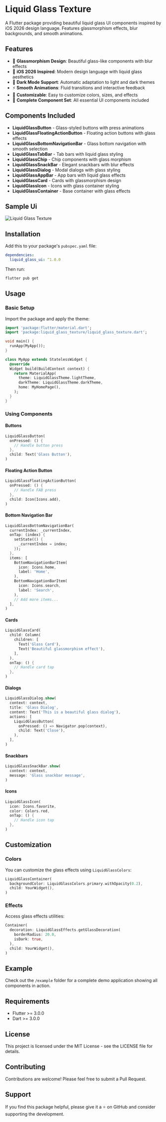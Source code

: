 # Liquid Glass Texture

A Flutter package providing beautiful liquid glass UI components inspired by iOS 2026 design language. Features glassmorphism effects, blur backgrounds, and smooth animations.

## Features

- 🌟 **Glassmorphism Design**: Beautiful glass-like components with blur effects
- 🎨 **iOS 2026 Inspired**: Modern design language with liquid glass aesthetics  
- 🌙 **Dark Mode Support**: Automatic adaptation to light and dark themes
- ⚡ **Smooth Animations**: Fluid transitions and interactive feedback
- 🔧 **Customizable**: Easy to customize colors, sizes, and effects
- 📱 **Complete Component Set**: All essential UI components included

## Components Included

- **LiquidGlassButton** - Glass-styled buttons with press animations
- **LiquidGlassFloatingActionButton** - Floating action buttons with glass effects
- **LiquidGlassBottomNavigationBar** - Glass bottom navigation with smooth selection
- **LiquidGlassTabBar** - Tab bars with liquid glass styling
- **LiquidGlassChip** - Chip components with glass morphism
- **LiquidGlassSnackBar** - Elegant snackbars with blur effects
- **LiquidGlassDialog** - Modal dialogs with glass styling
- **LiquidGlassAppBar** - App bars with liquid glass effects
- **LiquidGlassCard** - Cards with glassmorphism design
- **LiquidGlassIcon** - Icons with glass container styling
- **LiquidGlassContainer** - Base container with glass effects

## Sample Ui

![Liquid Glass Texture](assets/image/image.png)

## Installation

Add this to your package's `pubspec.yaml` file:

```yaml
dependencies:
  liquid_glass_ui: ^1.0.0
```

Then run:

```bash
flutter pub get
```

## Usage

### Basic Setup

Import the package and apply the theme:

```dart
import 'package:flutter/material.dart';
import 'package:liquid_glass_texture/liquid_glass_texture.dart';

void main() {
  runApp(MyApp());
}

class MyApp extends StatelessWidget {
  @override
  Widget build(BuildContext context) {
    return MaterialApp(
      theme: LiquidGlassTheme.lightTheme,
      darkTheme: LiquidGlassTheme.darkTheme,
      home: MyHomePage(),
    );
  }
}
```

### Using Components

#### Buttons

```dart
LiquidGlassButton(
  onPressed: () {
    // Handle button press
  },
  child: Text('Glass Button'),
)
```

#### Floating Action Button

```dart
LiquidGlassFloatingActionButton(
  onPressed: () {
    // Handle FAB press
  },
  child: Icon(Icons.add),
)
```

#### Bottom Navigation Bar

```dart
LiquidGlassBottomNavigationBar(
  currentIndex: _currentIndex,
  onTap: (index) {
    setState(() {
      _currentIndex = index;
    });
  },
  items: [
    BottomNavigationBarItem(
      icon: Icons.home,
      label: 'Home',
    ),
    BottomNavigationBarItem(
      icon: Icons.search,
      label: 'Search',
    ),
    // Add more items...
  ],
)
```

#### Cards

```dart
LiquidGlassCard(
  child: Column(
    children: [
      Text('Glass Card'),
      Text('Beautiful glassmorphism effect'),
    ],
  ),
  onTap: () {
    // Handle card tap
  },
)
```

#### Dialogs

```dart
LiquidGlassDialog.show(
  context: context,
  title: 'Glass Dialog',
  content: Text('This is a beautiful glass dialog'),
  actions: [
    LiquidGlassButton(
      onPressed: () => Navigator.pop(context),
      child: Text('Close'),
    ),
  ],
)
```

#### Snackbars

```dart
LiquidGlassSnackBar.show(
  context: context,
  message: 'Glass snackbar message',
)
```

#### Icons

```dart
LiquidGlassIcon(
  icon: Icons.favorite,
  color: Colors.red,
  onTap: () {
    // Handle icon tap
  },
)
```

## Customization

### Colors

You can customize the glass effects using `LiquidGlassColors`:

```dart
LiquidGlassContainer(
  backgroundColor: LiquidGlassColors.primary.withOpacity(0.2),
  child: YourWidget(),
)
```

### Effects

Access glass effects utilities:

```dart
Container(
  decoration: LiquidGlassEffects.getGlassDecoration(
    borderRadius: 20.0,
    isDark: true,
  ),
  child: YourWidget(),
)
```

## Example

Check out the `/example` folder for a complete demo application showing all components in action.

## Requirements

- Flutter >= 3.0.0
- Dart >= 3.0.0

## License

This project is licensed under the MIT License - see the LICENSE file for details.

## Contributing

Contributions are welcome! Please feel free to submit a Pull Request.

## Support

If you find this package helpful, please give it a ⭐ on GitHub and consider supporting the development.
